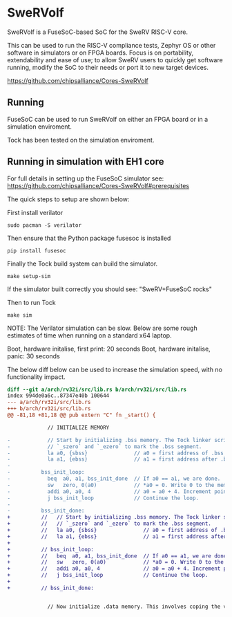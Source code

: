 SweRVolf
========

SweRVolf is a FuseSoC-based SoC for the SweRV RISC-V core.

This can be used to run the RISC-V compliance tests, Zephyr OS
or other software in simulators or on FPGA boards. Focus is on
portability, extendability and ease of use; to allow SweRV users
to quickly get software running, modify the SoC to their needs or
port it to new target devices.

https://github.com/chipsalliance/Cores-SweRVolf

Running
-------

FuseSoC can be used to run SweRVolf on either an FPGA board or in a simulation
enviroment.

Tock has been tested on the simulation enviroment.

Running in simulation with EH1 core
-----------------------------------
For full details in setting up the FuseSoC simulator see: https://github.com/chipsalliance/Cores-SweRVolf#prerequisites

The quick steps to setup are shown below:

First install verilator

```shell
sudo pacman -S verilator
```

Then ensure that the Python package fusesoc is installed

```shell
pip install fusesoc
```

Finally the Tock build system can build the simulator.

```shell
make setup-sim
```

If the simulator built correctly you should see: "SweRV+FuseSoC rocks"

Then to run Tock

```shell
make sim
```

NOTE: The Verilator simulation can be slow. Below are some rough estimates
of time when running on a standard x64 laptop.

Boot, hardware initalise, first print: 20 seconds
Boot, hardware initalise, panic: 30 seconds

The below diff below can be used to increase the simulation speed, with no
functionality impact.

```diff
diff --git a/arch/rv32i/src/lib.rs b/arch/rv32i/src/lib.rs
index 994de0a6c..87347e40b 100644
--- a/arch/rv32i/src/lib.rs
+++ b/arch/rv32i/src/lib.rs
@@ -81,18 +81,18 @@ pub extern "C" fn _start() {

             // INITIALIZE MEMORY

-            // Start by initializing .bss memory. The Tock linker script defines
-            // `_szero` and `_ezero` to mark the .bss segment.
-            la a0, {sbss}               // a0 = first address of .bss
-            la a1, {ebss}               // a1 = first address after .bss
-
-          bss_init_loop:
-            beq  a0, a1, bss_init_done  // If a0 == a1, we are done.
-            sw   zero, 0(a0)            // *a0 = 0. Write 0 to the memory location in a0.
-            addi a0, a0, 4              // a0 = a0 + 4. Increment pointer to next word.
-            j bss_init_loop             // Continue the loop.
-
-          bss_init_done:
+          //   // Start by initializing .bss memory. The Tock linker script defines
+          //   // `_szero` and `_ezero` to mark the .bss segment.
+          //   la a0, {sbss}               // a0 = first address of .bss
+          //   la a1, {ebss}               // a1 = first address after .bss
+
+          // bss_init_loop:
+          //   beq  a0, a1, bss_init_done  // If a0 == a1, we are done.
+          //   sw   zero, 0(a0)            // *a0 = 0. Write 0 to the memory location in a0.
+          //   addi a0, a0, 4              // a0 = a0 + 4. Increment pointer to next word.
+          //   j bss_init_loop             // Continue the loop.
+
+          // bss_init_done:


             // Now initialize .data memory. This involves coping the values right at the
```
